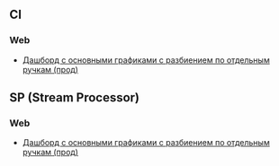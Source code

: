 ## CI

### Web
- [Дашборд с основными графиками с разбиением по отдельным ручкам (прод)](https://solomon.yandex-team.ru/?project=ci_backend&dashboard=ci_backend_main_dashboard_stable)


## SP (Stream Processor)
### Web
- [Дашборд с основными графиками с разбиением по отдельным ручкам (прод)](https://solomon.yandex-team.ru/?project=ci_sp&dashboard=ci_sp_web_main_dashboard_stable)
